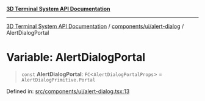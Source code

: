 [**3D Terminal System API Documentation**](../../../../README.md)

***

[3D Terminal System API Documentation](../../../../README.md) / [components/ui/alert-dialog](../README.md) / AlertDialogPortal

# Variable: AlertDialogPortal

> `const` **AlertDialogPortal**: `FC`\<`AlertDialogPortalProps`\> = `AlertDialogPrimitive.Portal`

Defined in: [src/components/ui/alert-dialog.tsx:13](https://github.com/Dicommunitas/ThreeJS_Terminal_3D/blob/7e8c963a689af2f4b56042f0dd4bd67cbf96b13b/src/components/ui/alert-dialog.tsx#L13)
